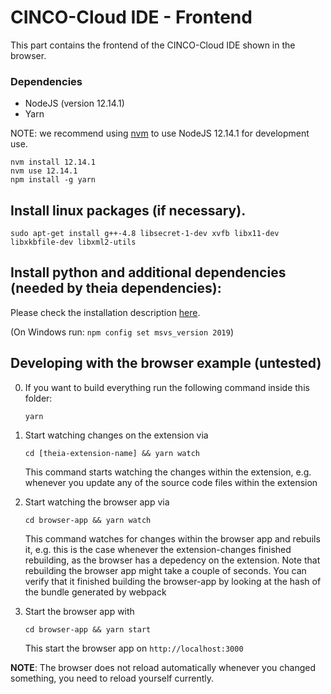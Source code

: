 # CINCO-Cloud IDE - Frontend

This part contains the frontend of the CINCO-Cloud IDE shown in the browser.

### Dependencies
- NodeJS (version 12.14.1)
- Yarn

NOTE: we recommend using [nvm](https://github.com/creationix/nvm#install-script) to use NodeJS 12.14.1 for development use.

    nvm install 12.14.1
    nvm use 12.14.1
    npm install -g yarn

## Install linux packages (if necessary).

    sudo apt-get install g++-4.8 libsecret-1-dev xvfb libx11-dev libxkbfile-dev libxml2-utils

## Install python and additional dependencies (needed by theia dependencies):

Please check the installation description [here](https://github.com/nodejs/node-gyp#installation).

(On Windows run: ```npm config set msvs_version 2019```)

## Developing with the browser example (untested)

0. If you want to build everything run the following command inside this folder:

   ```
   yarn
   ```


1. Start watching changes on the extension via 
   ```
   cd [theia-extension-name] && yarn watch
   ```

   This command starts watching the changes within the extension, e.g. whenever you update any 
   of the source code files within the extension

2. Start watching the browser app via 
   ```
   cd browser-app && yarn watch
   ```

   This command watches for changes within the browser app and rebuils it, e.g. this is the 
   case whenever the extension-changes finished rebuilding, as the browser has a depedency
   on the extension. Note that rebuilding the browser app might take a couple of seconds. You can
   verify that it finished building the browser-app by looking at the hash of the bundle generated by 
   webpack

3. Start the browser app with 
   ```
   cd browser-app && yarn start
   ```

   This start the browser app on `http://localhost:3000`

**NOTE**: The browser does not reload automatically whenever you changed something, you need to reload yourself currently.

